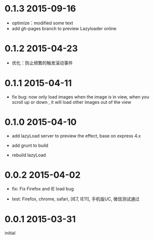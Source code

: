 # 0.1.3 2015-09-16

+ optimize：modified some text
+ add gh-pages branch to preview Lazyloader online

# 0.1.2 2015-04-23

+ 优化：防止频繁的触发滚动事件

# 0.1.1 2015-04-11

+ fix bug: now only load images when the image is in view, when you scroll up or down , it will load other images out of the view

# 0.1.0 2015-04-10

+ add lazyLoad server to preview the effect, base on express 4.x

+ add grunt to build

+ rebuild lazyLoad

# 0.0.2 2015-04-02

+ fix: Fix Firefox and IE load bug

+ test: Firefox, chrome, safari, [IE7, IE11], 手机版UC, 微信测试通过

# 0.0.1 2015-03-31

initial